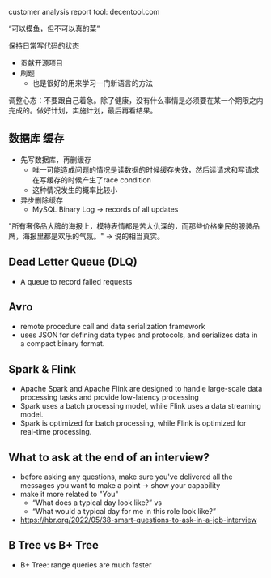 customer analysis report tool: decentool.com

“可以摸鱼，但不可以真的菜”

保持日常写代码的状态

  - 贡献开源项目
  - 刷题
    - 也是很好的用来学习一门新语言的方法

调整心态：不要跟自己着急。除了健康，没有什么事情是必须要在某一个期限之内完成的。做好计划，实施计划，最后再看结果。

## 数据库 缓存

- 先写数据库，再删缓存
  - 唯一可能造成问题的情况是读数据的时候缓存失效，然后读请求和写请求在写缓存的时候产生了race condition
  - 这种情况发生的概率比较小
- 异步删除缓存
  - MySQL Binary Log -> records of all updates



"所有奢侈品大牌的海报上，模特表情都是苦大仇深的，而那些价格亲民的服装品牌，海报里都是欢乐的气氛。" -> 说的相当真实。


## Dead Letter Queue (DLQ)

- A queue to record failed requests

## Avro

- remote procedure call and data serialization framework
- uses JSON for defining data types and protocols, and serializes data in a compact binary format.

## Spark & Flink

- Apache Spark and Apache Flink are designed to handle large-scale data processing tasks and provide low-latency processing
- Spark uses a batch processing model, while Flink uses a data streaming model.
- Spark is optimized for batch processing, while Flink is optimized for real-time processing.

## What to ask at the end of an interview?

- before asking any questions, make sure you've delivered all the messages you want to make a point -> show your capability
- make it more related to "You"
  - “What does a typical day look like?” vs
  - “What would a typical day for me in this role look like?”
- https://hbr.org/2022/05/38-smart-questions-to-ask-in-a-job-interview


## B Tree vs B+ Tree
- B+ Tree: range queries are much faster 